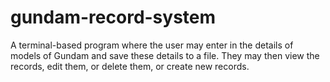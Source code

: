 # gundam-record-system
A terminal-based program where the user may enter in the details of models of Gundam and save these details to a file. They may then view the records, edit them, or delete them, or create new records.
